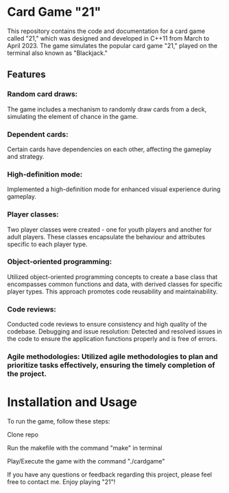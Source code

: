 # Card Game "21"

This repository contains the code and documentation for a card game called "21," which was designed and developed in C++11 from March to April 2023. The game simulates the popular card game "21," played on the terminal also known as "Blackjack."

## Features
### Random card draws:
The game includes a mechanism to randomly draw cards from a deck, simulating the element of chance in the game.

### Dependent cards:
Certain cards have dependencies on each other, affecting the gameplay and strategy.

### High-definition mode: 
Implemented a high-definition mode for enhanced visual experience during gameplay.

### Player classes: 
Two player classes were created - one for youth players and another for adult players. These classes encapsulate the behaviour and attributes specific to each player type.

### Object-oriented programming: 
Utilized object-oriented programming concepts to create a base class that encompasses common functions and data, with derived classes for specific player types. This approach promotes code reusability and maintainability.

### Code reviews: 
Conducted code reviews to ensure consistency and high quality of the codebase.
Debugging and issue resolution: Detected and resolved issues in the code to ensure the application functions properly and is free of errors.

### Agile methodologies: Utilized agile methodologies to plan and prioritize tasks effectively, ensuring the timely completion of the project.

# Installation and Usage
To run the game, follow these steps:

Clone repo

Run the makefile with the command "make" in terminal

Play/Execute the game with the command "./cardgame"

If you have any questions or feedback regarding this project, please feel free to contact me. Enjoy playing "21"!
